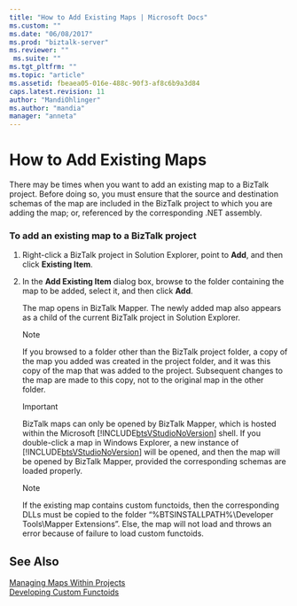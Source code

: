 ```yaml
---
title: "How to Add Existing Maps | Microsoft Docs"
ms.custom: ""
ms.date: "06/08/2017"
ms.prod: "biztalk-server"
ms.reviewer: ""
 ms.suite: ""
ms.tgt_pltfrm: ""
ms.topic: "article"
ms.assetid: fbeaea05-016e-488c-90f3-af8c6b9a3d84
caps.latest.revision: 11
author: "MandiOhlinger"
ms.author: "mandia"
manager: "anneta"
---
```

# How to Add Existing Maps
There may be times when you want to add an existing map to a BizTalk project. Before doing so, you must ensure that the source and destination schemas of the map are included in the BizTalk project to which you are adding the map; or, referenced by the corresponding .NET assembly.  
  
### To add an existing map to a BizTalk project  
  
1.  Right-click a BizTalk project in Solution Explorer, point to **Add**, and then click **Existing Item**.  
  
2.  In the **Add Existing Item** dialog box, browse to the folder containing the map to be added, select it, and then click **Add**.  
  
     The map opens in BizTalk Mapper. The newly added map also appears as a child of the current BizTalk project in Solution Explorer.  
  
    > [!NOTE]
    >  If you browsed to a folder other than the BizTalk project folder, a copy of the map you added was created in the project folder, and it was this copy of the map that was added to the project. Subsequent changes to the map are made to this copy, not to the original map in the other folder.  
  
    > [!IMPORTANT]
    >  BizTalk maps can only be opened by BizTalk Mapper, which is hosted within the Microsoft [!INCLUDE[btsVStudioNoVersion](../includes/btsvstudionoversion-md.md)] shell. If you double-click a map in Windows Explorer, a new instance of [!INCLUDE[btsVStudioNoVersion](../includes/btsvstudionoversion-md.md)] will be opened, and then the map will be opened by BizTalk Mapper, provided the corresponding schemas are loaded properly.  
  
    > [!NOTE]
    >  If the existing map contains custom functoids, then the corresponding DLLs must be copied to the folder “%BTSINSTALLPATH%\Developer Tools\Mapper Extensions”. Else, the map will not load and throws an error because of failure to load custom functoids.  
  
## See Also  
 [Managing Maps Within Projects](../core/managing-maps-within-projects.md)   
 [Developing Custom Functoids](../core/developing-custom-functoids.md)